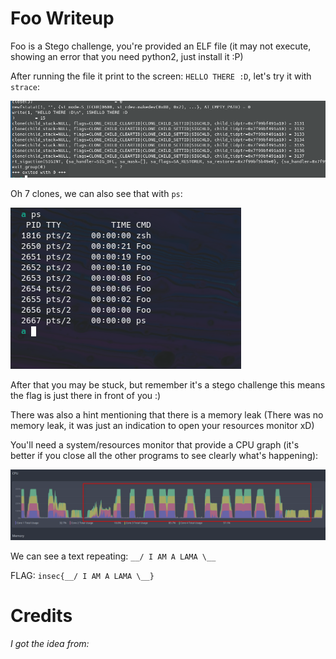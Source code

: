 # Foo Writeup

Foo is a Stego challenge, you're provided an ELF file (it may not execute, showing an error that you need python2, just install it :P)

After running the file it print to the screen: `HELLO THERE :D`, let's try it with `strace`:

![](Foo_1.png)

Oh 7 clones, we can also see that with `ps`:

![](Foo_2.png)

After that you may be stuck, but remember it's a stego challenge this means the flag is just there in front of you :)

There was also a hint mentioning that there is a memory leak (There was no memory leak, it was just an indication to open your resources monitor xD)

You'll need a system/resources monitor that provide a CPU graph (it's better if you close all the other programs to see clearly what's happening):

![](Foo_3.png)

We can see a text repeating: `__/ I AM A LAMA \__`

FLAG: `insec{__/ I AM A LAMA \__}`

# Credits

_I got the idea from:_ [](https://codegolf.stackexchange.com/questions/33059/draw-with-your-cpu)
